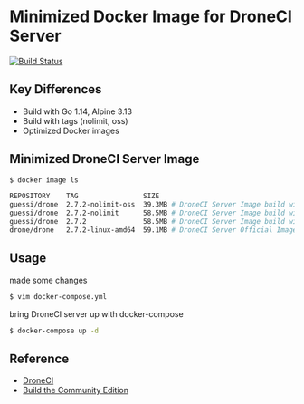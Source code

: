 # Minimized Docker Image for DroneCI Server

[![Build Status](https://cloud.drone.io/api/badges/guessi/drone-server-images/status.svg)](https://cloud.drone.io/guessi/drone-server-images)

## Key Differences

- Build with Go 1.14, Alpine 3.13
- Build with tags (nolimit, oss)
- Optimized Docker images

## Minimized DroneCI Server Image

```bash
$ docker image ls

REPOSITORY    TAG                SIZE
guessi/drone  2.7.2-nolimit-oss  39.3MB # DroneCI Server Image build with `--tags "nolimit oss"`
guessi/drone  2.7.2-nolimit      58.5MB # DroneCI Server Image build with `--tags "nolimit"`
guessi/drone  2.7.2              58.5MB # DroneCI Server Image build without `--tags`
drone/drone   2.7.2-linux-amd64  59.1MB # DroneCI Server Official Image
```

## Usage

made some changes

```bash
$ vim docker-compose.yml
```

bring DroneCI server up with docker-compose

```bash
$ docker-compose up -d
```

## Reference

- [DroneCI](https://github.com/harness/drone)
- [Build the Community Edition](https://github.com/harness/drone/blob/master/BUILDING_OSS)
